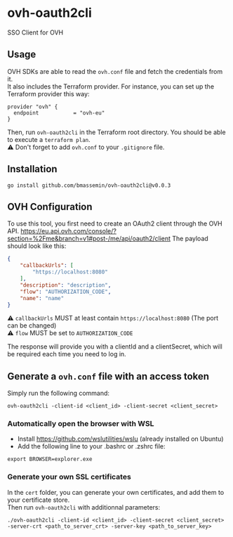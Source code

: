 # ovh-oauth2cli

SSO Client for OVH

## Usage

OVH SDKs are able to read the `ovh.conf` file and fetch the credentials from it.  
It also includes the Terraform provider. For instance, you can set up the Terraform provider this way:
```hcl
provider "ovh" {
  endpoint           = "ovh-eu"
}
```

Then, run `ovh-oauth2cli` in the Terraform root directory. You should be able to execute a `terraform plan`.\
⚠️ Don't forget to add `ovh.conf` to your `.gitignore` file.

## Installation

```
go install github.com/bmassemin/ovh-oauth2cli@v0.0.3
```

## OVH Configuration

To use this tool, you first need to create an OAuth2 client through the OVH API.
https://eu.api.ovh.com/console/?section=%2Fme&branch=v1#post-/me/api/oauth2/client
The payload should look like this:
```json
{
    "callbackUrls": [
        "https://localhost:8080"
    ],
    "description": "description",
    "flow": "AUTHORIZATION_CODE",
    "name": "name"
}
```
⚠️ `callbackUrls` MUST at least contain `https://localhost:8080` (The port can be changed)\
⚠️ `flow` MUST be set to `AUTHORIZATION_CODE`

The response will provide you with a clientId and a clientSecret, which will be required each time you need to log in.

## Generate a `ovh.conf` file with an access token

Simply run the following command: 
```
ovh-oauth2cli -client-id <client_id> -client-secret <client_secret>
```

### Automatically open the browser with WSL

- Install https://github.com/wslutilities/wslu (already installed on Ubuntu)
- Add the following line to your .bashrc or .zshrc file:
```
export BROWSER=explorer.exe
```

### Generate your own SSL certificates

In the `cert` folder, you can generate your own certificates, and add them to your certificate store.\
Then run `ovh-oauth2cli` with additionnal parameters:
```
./ovh-oauth2cli -client-id <client_id> -client-secret <client_secret> -server-crt <path_to_server_crt> -server-key <path_to_server_key>
```
